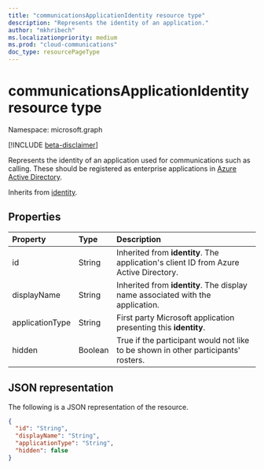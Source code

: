 ```yaml
--- 
title: "communicationsApplicationIdentity resource type"
description: "Represents the identity of an application."
author: "mkhribech"
ms.localizationpriority: medium
ms.prod: "cloud-communications"
doc_type: resourcePageType
---
```


# communicationsApplicationIdentity resource type

Namespace: microsoft.graph

[!INCLUDE [beta-disclaimer](../../includes/beta-disclaimer.md)]

Represents the identity of an application used for communications such as calling. These should be registered as enterprise applications in [Azure Active Directory](/azure/active-directory/).

Inherits from [identity](identity.md).

## Properties

| Property                       | Type                        | Description                                                                                                                                       |
| :----------------------------- | :---------------------------| :-------------------------------------------------------------------------------------------------------------------------------------------------|
| id | String | Inherited from **identity**. The application's client ID from Azure Active Directory. |
| displayName | String | Inherited from **identity**. The display name associated with the application. |
| applicationType | String | First party Microsoft application presenting this **identity**. |
| hidden | Boolean | True if the participant would not like to be shown in other participants' rosters. |

## JSON representation

The following is a JSON representation of the resource.

<!-- {
  "blockType": "resource",
  "@odata.type": "microsoft.graph.communicationsApplicationIdentity",
  "optionalProperties": [
    "displayName",
    "applicationType",
    "hidden"
  ],
} -->
```json
{
  "id": "String",
  "displayName": "String",
  "applicationType": "String",
  "hidden": false
}
```
